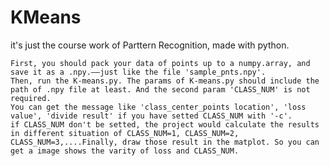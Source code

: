 # KMeans
it's just the course work of Parttern Recognition, made with python.

    First, you should pack your data of points up to a numpy.array, and save it as a .npy.——just like the file 'sample_pnts.npy'.
    Then, run the K-means.py. The params of K-means.py should include the path of .npy file at least. And the second param 'CLASS_NUM' is not required.
    You can get the message like 'class_center_points location', 'loss value', 'divide result' if you have setted CLASS_NUM with '-c'.
    if CLASS_NUM don't be setted, the project would calculate the results in different situation of CLASS_NUM=1, CLASS_NUM=2, CLASS_NUM=3,....Finally, draw those result in the matplot. So you can get a image shows the varity of loss and CLASS_NUM.


